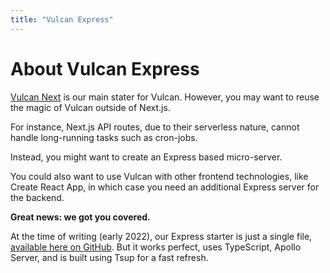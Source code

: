 ```yaml
---
title: "Vulcan Express"
---
```


# About Vulcan Express

[Vulcan Next](https://vulcan-next.vercel.app/) is our main stater for Vulcan.
However, you may want to reuse the magic of Vulcan outside of Next.js. 

For instance,
Next.js API routes, due to their serverless nature, cannot handle long-running tasks
such as cron-jobs.

Instead, you might want to create an Express based micro-server.

You could also want to use Vulcan with other frontend technologies, like Create React App, in which
case you need an additional Express server for the backend.

**Great news: we got you covered.**

At the time of writing (early 2022), our Express starter is just a single file, [available here on GitHub](https://github.com/VulcanJS/vulcan-npm/tree/main/starters/express).
But it works perfect, uses TypeScript, Apollo Server, and is built using Tsup
for a fast refresh.